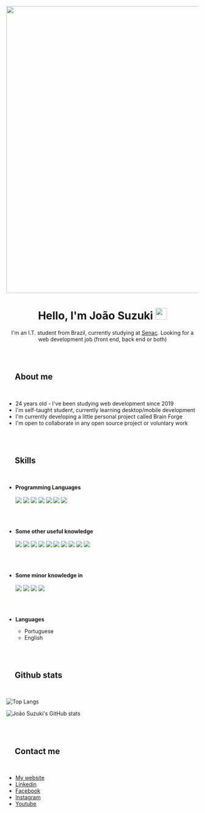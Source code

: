 <p align="center">
    <img src="https://media.giphy.com/media/v1.Y2lkPTc5MGI3NjExZTlkM2I1OTAxNTQ1NzdiODljMjAwNmI4ZjU0ZTgzYWQwZDM0OWQ1ZCZlcD12MV9pbnRlcm5hbF9naWZzX2dpZklkJmN0PXRz/Q87YAYsdptMDJR4r68/giphy.gif" width="750">
</p>

<h1 align="center">
    <b>Hello, I'm João Suzuki</b>
    <span>
        <img src="https://media.giphy.com/media/hvRJCLFzcasrR4ia7z/giphy.gif" width="30">
    </span>
</h1>

<p align="center">
    I'm an I.T. student from Brazil, currently studying at <a href="https://www.sp.senac.br/">Senac</a>. Looking for a web development job (front end, back end or both)
</p>
<br>
<br>

<h2>
    <span><img src="https://media.giphy.com/media/v1.Y2lkPTc5MGI3NjExNGU0YThhYjFmZTU3ODk2NWE2ZDUxMjk4MDg0NGI2NmQ1NThiNTJjYyZlcD12MV9pbnRlcm5hbF9naWZzX2dpZklkJmN0PXM/2DUl6BtXGAx2uyqIas/giphy.gif" width="17"></span>
    <b>About me</b>
</h2>

<br>

<ul>
    <li>24 years old - I've been studying web development since 2019</li>
    <li>I'm self-taught student, currently learning desktop/mobile development</li>
    <li>I'm currently developing a little personal project called Brain Forge</li>
    <li>I'm open to collaborate in any open source project or voluntary work</li>
</ul>

<br>
<br>

<h2>
    <span><img src="https://media.giphy.com/media/v1.Y2lkPTc5MGI3NjExNGU0YThhYjFmZTU3ODk2NWE2ZDUxMjk4MDg0NGI2NmQ1NThiNTJjYyZlcD12MV9pbnRlcm5hbF9naWZzX2dpZklkJmN0PXM/2DUl6BtXGAx2uyqIas/giphy.gif" width="17"></span>
    <b>Skills</b>
</h2>

<br>

<ul>
    <li><b>Programming Languages</b></li>
    <br>
    <img src="https://camo.githubusercontent.com/3df944c2b99f86f1361df72285183e890f11c52d36dfcd3c2844c6823c823fc1/68747470733a2f2f696d672e736869656c64732e696f2f7374617469632f76313f7374796c653d666f722d7468652d6261646765266d6573736167653d507974686f6e26636f6c6f723d333737364142266c6f676f3d507974686f6e266c6f676f436f6c6f723d464646464646266c6162656c3d">
    <img src="https://camo.githubusercontent.com/8b0a7e7038111ad457ea95174b8b3383d4ebdd7c5f0f0fdbb042cdc783521a72/68747470733a2f2f696d672e736869656c64732e696f2f7374617469632f76313f7374796c653d666f722d7468652d6261646765266d6573736167653d432b536861727026636f6c6f723d323339313230266c6f676f3d432b5368617270266c6f676f436f6c6f723d464646464646266c6162656c3d">
    <img src="https://camo.githubusercontent.com/3aaee8bf7885dcf0cea8a5647c4514b7d800b1a730d38bce7dadf6bff883378d/68747470733a2f2f696d672e736869656c64732e696f2f7374617469632f76313f7374796c653d666f722d7468652d6261646765266d6573736167653d4a61766153637269707426636f6c6f723d323232323232266c6f676f3d4a617661536372697074266c6f676f436f6c6f723d463744463145266c6162656c3d">
    <img src="https://camo.githubusercontent.com/d2da7e7ec8424780720101d4853c64dffb81dc69dfdd25a0ce88cdb3848bbc6f/68747470733a2f2f696d672e736869656c64732e696f2f7374617469632f76313f7374796c653d666f722d7468652d6261646765266d6573736167653d48544d4c3526636f6c6f723d453334463236266c6f676f3d48544d4c35266c6f676f436f6c6f723d464646464646266c6162656c3d">
    <img src="https://camo.githubusercontent.com/9fe0ddca8c80fd49703246ca3b9a894ddfdc9c1c80f6ab5de92bbe91471dbab8/68747470733a2f2f696d672e736869656c64732e696f2f7374617469632f76313f7374796c653d666f722d7468652d6261646765266d6573736167653d4353533326636f6c6f723d313537324236266c6f676f3d43535333266c6f676f436f6c6f723d464646464646266c6162656c3d">
    <img src="https://camo.githubusercontent.com/539a184961e9ab46a914b3a57718cd52f9a122ffb33a0bcaaa92484add20ba72/68747470733a2f2f696d672e736869656c64732e696f2f7374617469632f76313f7374796c653d666f722d7468652d6261646765266d6573736167653d4d7953514c26636f6c6f723d343437394131266c6f676f3d4d7953514c266c6f676f436f6c6f723d464646464646266c6162656c3d">
    <img src="https://camo.githubusercontent.com/08fce5ab005e9b770295d3ce978d1e26386596c2f2a19589f165e21030183dcc/68747470733a2f2f696d672e736869656c64732e696f2f7374617469632f76313f7374796c653d666f722d7468652d6261646765266d6573736167653d446a616e676f26636f6c6f723d303932453230266c6f676f3d446a616e676f266c6f676f436f6c6f723d464646464646266c6162656c3d">
</ul>

<br>
<br>

<ul>
    <li><b>Some other useful knowledge</b></li><br>
    <img src="https://camo.githubusercontent.com/42acc7ee3a18313a065e672e0835729edf3361dedb045d6c3cf8821fe30a1c2d/68747470733a2f2f696d672e736869656c64732e696f2f7374617469632f76313f7374796c653d666f722d7468652d6261646765266d6573736167653d47697426636f6c6f723d463035303332266c6f676f3d476974266c6f676f436f6c6f723d464646464646266c6162656c3d">
    <img src="https://camo.githubusercontent.com/cca71357fe98ec5f8cd6ebab9044ad2901f4b64ebda379ac81608ed9f1caa1a0/68747470733a2f2f696d672e736869656c64732e696f2f7374617469632f76313f7374796c653d666f722d7468652d6261646765266d6573736167653d47697448756226636f6c6f723d313831373137266c6f676f3d476974487562266c6f676f436f6c6f723d464646464646266c6162656c3d">
    <img src="https://camo.githubusercontent.com/137ec190ec7cf120cd4184f04474d452f6d475575dfc7fdf79fc1ed51022857c/68747470733a2f2f696d672e736869656c64732e696f2f7374617469632f76313f7374796c653d666f722d7468652d6261646765266d6573736167653d4c696e757826636f6c6f723d323232323232266c6f676f3d4c696e7578266c6f676f436f6c6f723d464343363234266c6162656c3d">
    <img src="https://camo.githubusercontent.com/a0e17e3c41abff3e7abb85b7df8b9fa42794c7df939eb6ed01f970c8677ad7a0/68747470733a2f2f696d672e736869656c64732e696f2f7374617469632f76313f7374796c653d666f722d7468652d6261646765266d6573736167653d4669676d6126636f6c6f723d463234453145266c6f676f3d4669676d61266c6f676f436f6c6f723d464646464646266c6162656c3d">
    <img src="https://camo.githubusercontent.com/e568135c48076049e77541a1f9bef6ee1c9a08bde37c8a6efb7e3cde3410c698/68747470733a2f2f696d672e736869656c64732e696f2f7374617469632f76313f7374796c653d666f722d7468652d6261646765266d6573736167653d43616e766126636f6c6f723d323232323232266c6f676f3d43616e7661266c6f676f436f6c6f723d303043344343266c6162656c3d">
    <img src="https://camo.githubusercontent.com/72753bb7856746c718bbe096723d886f71f2078fbe3e86eaa70d9733a0a4204e/68747470733a2f2f696d672e736869656c64732e696f2f7374617469632f76313f7374796c653d666f722d7468652d6261646765266d6573736167653d56696d26636f6c6f723d303139373333266c6f676f3d56696d266c6f676f436f6c6f723d464646464646266c6162656c3d">
    <img src="https://camo.githubusercontent.com/da23e68967c3cf2d4c4b996f8f43cec1e31e8acc5debff00da314edd01e30c39/68747470733a2f2f696d672e736869656c64732e696f2f7374617469632f76313f7374796c653d666f722d7468652d6261646765266d6573736167653d41646f62652b50686f746f73686f7026636f6c6f723d333141384646266c6f676f3d41646f62652b50686f746f73686f70266c6f676f436f6c6f723d464646464646266c6162656c3d">
    <img src="https://camo.githubusercontent.com/0d0c1eaebc70a9b9aade99554c63af1dbffdcd4167ee1c36cde8d5f9a6b6f472/68747470733a2f2f696d672e736869656c64732e696f2f7374617469632f76313f7374796c653d666f722d7468652d6261646765266d6573736167653d41646f62652b496c6c7573747261746f7226636f6c6f723d323232323232266c6f676f3d41646f62652b496c6c7573747261746f72266c6f676f436f6c6f723d464639413030266c6162656c3d">
    <img src="https://camo.githubusercontent.com/8d0e8bf4a315e73ce23e6d5e3193279d53d066717f7f806d7af7305d9334e7cb/68747470733a2f2f696d672e736869656c64732e696f2f7374617469632f76313f7374796c653d666f722d7468652d6261646765266d6573736167653d426f6f74737472617026636f6c6f723d373935324233266c6f676f3d426f6f747374726170266c6f676f436f6c6f723d464646464646266c6162656c3d">
    <img src="https://camo.githubusercontent.com/606676c5c4a34e0303d058caa770859464873eeb5d7708ba4dadeeb2b1eca147/68747470733a2f2f696d672e736869656c64732e696f2f7374617469632f76313f7374796c653d666f722d7468652d6261646765266d6573736167653d426c656e64657226636f6c6f723d463537393241266c6f676f3d426c656e646572266c6f676f436f6c6f723d464646464646266c6162656c3d">
</ul>

<br>
<br>

<ul>
    <li><b>Some minor knowledge in</b></li><br>
    <img src="https://camo.githubusercontent.com/043cf178670996a77ee676c08ffebc44661909c10e09c07a12a287cab3f8e548/68747470733a2f2f696d672e736869656c64732e696f2f7374617469632f76313f7374796c653d666f722d7468652d6261646765266d6573736167653d50485026636f6c6f723d373737424234266c6f676f3d504850266c6f676f436f6c6f723d464646464646266c6162656c3d">
    <img src="https://camo.githubusercontent.com/0c0b6b2de3e18f26081f31f49402aa8ead3bd6c91861abd9c2313f79aef8d546/68747470733a2f2f696d672e736869656c64732e696f2f7374617469632f76313f7374796c653d666f722d7468652d6261646765266d6573736167653d4b6f746c696e26636f6c6f723d374635324646266c6f676f3d4b6f746c696e266c6f676f436f6c6f723d464646464646266c6162656c3d">
    <img src="https://camo.githubusercontent.com/14eb6ca30f5158687fe952beb72e36f4e5bfa3ddf6431b37aaf04ec231af7619/68747470733a2f2f696d672e736869656c64732e696f2f7374617469632f76313f7374796c653d666f722d7468652d6261646765266d6573736167653d416e64726f69642b53747564696f26636f6c6f723d323232323232266c6f676f3d416e64726f69642b53747564696f266c6f676f436f6c6f723d334444433834266c6162656c3d">
    <img src="https://camo.githubusercontent.com/2943f0d0ea94547e106bc8d4f6208186d826c30ce4526b1d617b3ba5482ec38f/68747470733a2f2f696d672e736869656c64732e696f2f7374617469632f76313f7374796c653d666f722d7468652d6261646765266d6573736167653d576f7264507265737326636f6c6f723d323137353942266c6f676f3d576f72645072657373266c6f676f436f6c6f723d464646464646266c6162656c3d">
</ul>

<br>
<br>

<ul>
    <li><b>Languages</b></li>
    <ul>
        <li>
        Portuguese
        </li>
        <li>
        English
        </li>
    </ul>
</ul>

<br>
<br>

<h2>
    <span><img src="https://media.giphy.com/media/v1.Y2lkPTc5MGI3NjExNGU0YThhYjFmZTU3ODk2NWE2ZDUxMjk4MDg0NGI2NmQ1NThiNTJjYyZlcD12MV9pbnRlcm5hbF9naWZzX2dpZklkJmN0PXM/2DUl6BtXGAx2uyqIas/giphy.gif" width="17"></span>
    <b>Github stats</b>
</h2>

<br>

![Top Langs](https://github-readme-stats.vercel.app/api/top-langs/?username=joaosuzuki98&size_weight=0&count_weight=1&langs_count=8&layout=compact&theme=nord)

![João Suzuki's GitHub stats](https://github-readme-stats.vercel.app/api?username=joaosuzuki98&show_icons=true&theme=nord)

<br>
<br>

<h2>
    <span><img src="https://media.giphy.com/media/v1.Y2lkPTc5MGI3NjExNGU0YThhYjFmZTU3ODk2NWE2ZDUxMjk4MDg0NGI2NmQ1NThiNTJjYyZlcD12MV9pbnRlcm5hbF9naWZzX2dpZklkJmN0PXM/2DUl6BtXGAx2uyqIas/giphy.gif" width="17"></span>
    <b>Contact me</b>
</h2>

<br>

<ul>
    <li><a href="https://joao-suzuki.com/">My website</a></li>
    <li><a href="https://www.linkedin.com/in/jo%C3%A3o-suzuki-6a2b02192/">Linkedin</a></li>
    <li><a href="https://www.facebook.com/joao.benedito.5494">Facebook</a></li>
    <li><a href="https://www.instagram.com/joao.bssuzuki/">Instagram</a></li>
    <li><a href="https://www.youtube.com/channel/UC87vMtdpd09LZ81QdN6CwwQ">Youtube</a></li>
</ul>
